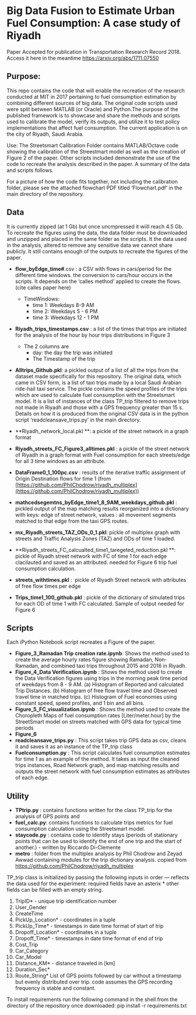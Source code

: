 
# Big Data Fusion to Estimate Urban Fuel Consumption: A case study of Riyadh

Paper Accepted for publication in Transportation Research Record 2018. Access it here in the meantime <https://arxiv.org/abs/1711.07550>

## **Purpose:**

This repo contains the code that will enable the recreation of the research conducted at MIT in 2017 pertaining to fuel consumption estimation by combining different sources of big data. The original code scripts used were split between MATLAB (or Oracle) and Python.The purpose of the published framework is to showcase and share the methods and scripts used to calibrate the model, verify its outputs, and utilize it to test policy implementations that affect fuel consumption. The current application is on the city of Riyadh, Saudi Arabia. 

Use: The Streetsmart Calibration Folder contains MATLAB/Octave code showing the calibration of the Streestmart model as well as the creation of Figure 2 of the paper. Other scripts included demonstrate the use of the code to recreate the analysis described in the paper. A summary of the data and scripts follows.

For a picture of how the code fits together, not including the calibration folder, please see the attached flowchart PDF titled ‘Flowchart.pdf’ in the main directory of the repository. 

## **Data**
It is currently zipped (at 1 Gb) but once uncmpressed it wiill reach 4.5 Gb. To recreate the figures using the data, the data folder must be downloaded and unzipped and placed in the same folder as the scripts.
It the data used in the analysis, altered to remove any sensitive data we cannot share publicly. It still contains enough of the outputs to recreate the figures of the paper.

- **flow_byEdge_time#**.csv : a CSV with flows in cars/period for the different time windows. the conversion to cars/hour occurs in the scripts. It depends on the ‘calles method’ applied to create the flows. (cite calles paper here) 
    - TimeWindows: 
        - time 1: Weekdays 8-9 AM 
        - time 2: Weekdays 5 - 6 PM 
        - time 3: Weekdays 12 - 1 PM

- **Riyadh_trips_timestamps.csv** : a list of the times that trips are initiated for the analysis of the hour by hour trips distributions in Figure 3
    - The 2 columns are
        - day: the day the trip was initiated
        - The Timestamp of the trip

- **Alltrips_Github.pkl**: a pickled output of a list of all the trips from the dataset made specifically for this repository. The original data, which came in CSV form, is a list of taxi trips made by a local Saudi Arabian ride-hail taxi service. The pickle contains the speed profiles of the trips which are used to calculate fuel consumption with the Streetsmart model. It is a list of instances of the class TP_trip filtered to remove trips not made in Riyadh and those with a GPS frequency greater than 15 s. Details on how it is produced from the original CSV data is in the python script ‘readcleansave_trips.py’ in the main directory.
- **Riyadh_network_local.pkl **: a pickle of the street network in a graph format
- **Riyadh_streets_FC_Figure3_alltimes.pkl** : a pickle of the street network of Riyadh in a graph format with Fuel consumption for each streets/edge for all 3 time windows as an attribute. 
- **DataFrame0_1_100pc.csv** : results of the iterative traffic assignment of Origin Destination flows for time 1 (from [https://github.com/PhilChodrow/riyadh_multiplex](https://github.com/PhilChodrow/riyadh_multiplex))
- **mathcedsegemtns_byEdge_time1_8_9AM_weekdays_github.pkl** : pickled output of the map matching results reorganized into a dictionary with keys: edge of street network, values : all movement segments matched to that edge from the taxi GPS routes. 
- **mx_Riyadh_streets_TAZ_ODs_0_1.pkl**: pickle of multiplex graph with streets and Traffic Analysis Zones (TAZ) and ODs of time 1 loaded.
- **Riyadh_streets_FC_calcualted_time1_taregeted_reduction.pkl **: pickle of Riyadh street network with FC of time 1 for each edge clacilauted and saved as an attributed. needed for Figure 6 trip fuel consumption calculation. 
- **streets_withtimes.pkl** :  pickle of Riyadh Street network with attributes of free flow times per edge
- **Trips_time1_100_github.pkl** : pickle of the dictionary of simulated trips for each OD of time 1 with FC calculated. Sample of output needed for Figure 6

## **Scripts**

Each iPython Notebook script recreates a Figure of the paper. 

- **Figure_3_Ramadan Trip creation rate.ipynb**: Shows the method used to create the average hourly rates figure showing Ramadan, Non-Ramadan, and combined taxi trips throughout 2015 and 2016 in Riyadh.
- **Figure_4_Data Verification.ipynb** : Shows the method used to create the Data Verification figures using trips in the morning peak time period of weekdays from 8 - 9 AM. (a) Histogram of Reported and calculated Trip Distances. (b) Histogram of free flow travel time and Observed travel time in matched trips. (c) Histogram of Fuel economies using constant speed, speed profiles, and 1 bin and all bins.
- **Figure_5_FC_visualization.ipynb** : Shows the method used to create the Choropleth Maps of fuel consumption rates [Liter/meter.hour] by the StreetSmart model on streets matched with GPS data for typical time periods
- **Figure_6**
- **readcleansave_trips.py** : This script takes trip GPS data as csv, cleans it and saves it as an instance of the TP_trip class
- **Fuelconsumption.py** : This script calculates fuel consumption estimates for time 1 as an example of the method. It takes as input the cleaned trips instances, Road Network graph, and map matching results and outputs the street network with fuel consumption estimates as attributes of each edge. 

## **Utility**

- **TPtrip.py** : contains functions written for the class TP_trip for the analysis of GPS points and 
- **fuel_calc.py**: contains functions to calculate trips metrics for fuel consumption calculation using the Streetsmart model.
- **staycode.py** : contains code to identify stays (periods of stationary points that can be used to identify the end of one trip and the start of another.) - written by Riccardo Di-Clemente
- **metro** : folder from the multiplex analysis by Phil Chodrow and Zeyad Awwad containing modules for the trip dictionary analysis. copied from https://github.com/PhilChodrow/riyadh_multiplex

TP_trip class is initialized by passing the following inputs in order — reflects the data used for the experiment: required fields have an asterix * other fields can be filled with an empty string.

1. TripID* - unique trip identification number
2. User_Gender
3. CreateTime
4. PickUp_Location* - coordinates in a tuple 
5. PickUp_Time* - timestamps in date time format of start of trip
6. Dropoff_Location* - coordinates in a tuple 
7. Dropoff_Time* - timestamps in date time format of end of trip
8. Cost_Trip
9. Car_Category
10. Car_Model
11. Distance_KM* - distance traveled in [km]
12. Duration_Sec* 
13. Route_String* List of GPS points followed by car without a timestamp but evenly distributed over trip. code assumes the GPS recording frequency is stable and constant. 

To install requirements run the following command in the shell from the directory of the repository once downloaded: pip install -r requirements.txt 
